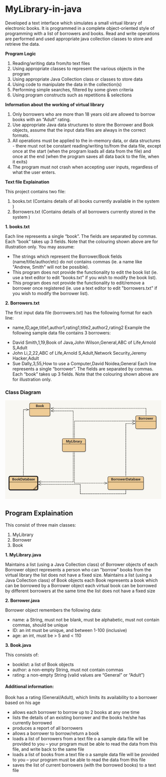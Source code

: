 # MyLibrary-in-java

Developed a text interface  which simulates a small virtual library of electronic books. It is programmed in a complete object-oriented style of programming with a list of borrowers and books. Read and write operations are performed and used appropriate java collection classes to store and retrieve the data.

**Program Logic**

1.	Reading/writing data from/to text files 
2.	Using appropriate classes to represent the various objects in the program 
3.	Using appropriate Java Collection class or classes to store data 
4.	Using code to manipulate the data in the collection(s) 
5.	Performing simple searches, filtered by some given criteria 
6.	Using program constructs such as repetitions & selections 

**Information about the working of virtual library**

1. Only borrowers who are more than 18 years old are allowed to borrow books with an “Adult” rating. 
2. Use appropriate Java data structures to store the Borrower and Book objects, assume that the input data files are always in the correct formats.
3. All operations must be applied to the in-memory data, or data structures - there must not be constant reading/writing to/from the data file, except once at the start (when the program loads all data from the file) and once at the end (when the program saves all data back to the file, when it exits) 
4. The program must not crash when accepting user inputs, regardless of what the user enters. 

**Text file Explaination**

This project contains two file:
1. books.txt (Contains details of all books currently available in the system )
2. Borrowers.txt (Contains details of all borrowers currently stored in the system )

**1. books.txt**

Each line represents a single “book”. The fields are separated by commas. Each “book” takes up 3 fields. Note that the colouring shown above are for illustration only. 
You may assume: 
- The strings which represent the Borrower/Book fields (name/title/author/etc) do not contains commas (ie. a name like "Andrew, Smith" will not be possible). 
- This program does not provide the functionality to edit the book list (ie. use a text editor to edit "books.txt" if you wish to modify the book list). 
- This program does not provide the functionality to edit/remove a borrower once registered (ie. use a text editor to edit "borrowers.txt" if you wish to modify the borrower list). 


**2. Borrowers.txt**

The first input data file (borrowers.txt) has the following format for each line: 
- name,ID,age,title1,author1,rating1,title2,author2,rating2 
Example the following sample data file contains 3 borrowers:
> 	
-	David Smith,1,19,Book of Java,John Wilson,General,ABC of Life,Arnold S,Adult 
-	John Li,2,22,ABC of Life,Arnold S,Adult,Network Security,Jeremy Hacker,Adult 
-	Sue Dally,3,55,How to use a Computer,David Noidea,General 
Each line represents a single “borrower”. The fields are separated by commas. Each “book” takes up 3 fields. Note that the colouring shown above are for illustration only. 

### Class Diagram

![alt text](Class_Diagram.JPG) 

## Program Explaination

This consist of three main classes:
1.	MyLibrary
2.	Borrower
3.	Book

**1. MyLibrary.java**

Maintains a list (using a Java Collection class) of Borrower objects of each Borrower object represents a person who can "borrow" books from the virtual library the list does not have a fixed size. Maintains a list (using a Java Collection class) of Book objects each Book represents a book which can be borrowed by a Borrower object each virtual book can be borrowed by different borrowers at the same time the list does not have a fixed size 
	
**2. Borrower.java**

Borrower object remembers the following data: 
- name: a String, must not be blank, must be alphabetic, must not contain commas, should be unique 
- ID: an int must be unique, and between 1-100 (inclusive) 
- age: an int, must be > 5 and < 110 

**3. Book.java**

This consists of:
- booklist: a list of Book objects 
- author: a non-empty String, must not contain commas 
- rating: a non-empty String (valid values are “General” or “Adult”) 


#### Additional information:

Book has a rating (General/Adult), which limits its availability to a borrower based on his age 

- allows each borrower to borrow up to 2 books at any one time 
- lists the details of an existing borrower and the books he/she has currently borrowed 
- produces a report of all borrowers 
-  allows a borrower to borrow/return a book 
- loads a list of borrowers from a text file o a sample data file will be provided to you – your program must be able to read the data from this file, and write back to the same file 
- loads a list of books from a text file o a sample data file will be provided to you – your program must be able to read the data from this file 
- saves the list of current borrowers (with the borrowed books) to a text file 

